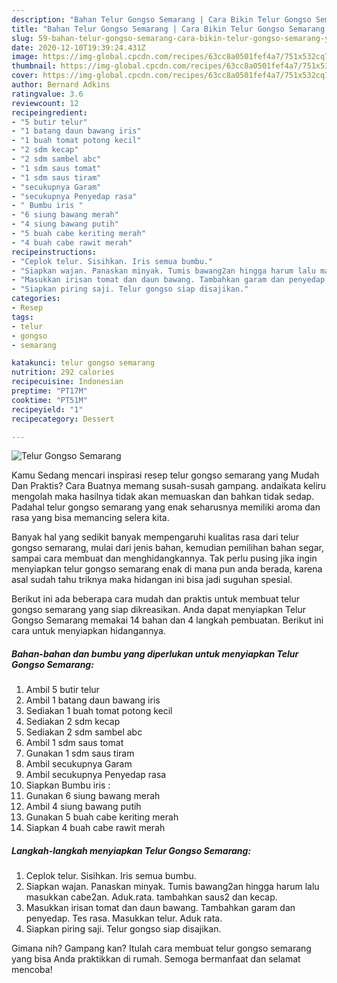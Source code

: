 ```yaml
---
description: "Bahan Telur Gongso Semarang | Cara Bikin Telur Gongso Semarang Yang Sempurna"
title: "Bahan Telur Gongso Semarang | Cara Bikin Telur Gongso Semarang Yang Sempurna"
slug: 59-bahan-telur-gongso-semarang-cara-bikin-telur-gongso-semarang-yang-sempurna
date: 2020-12-10T19:39:24.431Z
image: https://img-global.cpcdn.com/recipes/63cc8a0501fef4a7/751x532cq70/telur-gongso-semarang-foto-resep-utama.jpg
thumbnail: https://img-global.cpcdn.com/recipes/63cc8a0501fef4a7/751x532cq70/telur-gongso-semarang-foto-resep-utama.jpg
cover: https://img-global.cpcdn.com/recipes/63cc8a0501fef4a7/751x532cq70/telur-gongso-semarang-foto-resep-utama.jpg
author: Bernard Adkins
ratingvalue: 3.6
reviewcount: 12
recipeingredient:
- "5 butir telur"
- "1 batang daun bawang iris"
- "1 buah tomat potong kecil"
- "2 sdm kecap"
- "2 sdm sambel abc"
- "1 sdm saus tomat"
- "1 sdm saus tiram"
- "secukupnya Garam"
- "secukupnya Penyedap rasa"
- " Bumbu iris "
- "6 siung bawang merah"
- "4 siung bawang putih"
- "5 buah cabe keriting merah"
- "4 buah cabe rawit merah"
recipeinstructions:
- "Ceplok telur. Sisihkan. Iris semua bumbu."
- "Siapkan wajan. Panaskan minyak. Tumis bawang2an hingga harum lalu masukkan cabe2an. Aduk.rata. tambahkan saus2 dan kecap."
- "Masukkan irisan tomat dan daun bawang. Tambahkan garam dan penyedap. Tes rasa. Masukkan telur. Aduk rata."
- "Siapkan piring saji. Telur gongso siap disajikan."
categories:
- Resep
tags:
- telur
- gongso
- semarang

katakunci: telur gongso semarang 
nutrition: 292 calories
recipecuisine: Indonesian
preptime: "PT17M"
cooktime: "PT51M"
recipeyield: "1"
recipecategory: Dessert

---
```



![Telur Gongso Semarang](https://img-global.cpcdn.com/recipes/63cc8a0501fef4a7/751x532cq70/telur-gongso-semarang-foto-resep-utama.jpg)

Kamu Sedang mencari inspirasi resep telur gongso semarang yang Mudah Dan Praktis? Cara Buatnya memang susah-susah gampang. andaikata keliru mengolah maka hasilnya tidak akan memuaskan dan bahkan tidak sedap. Padahal telur gongso semarang yang enak seharusnya memiliki aroma dan rasa yang bisa memancing selera kita.

Banyak hal yang sedikit banyak mempengaruhi kualitas rasa dari telur gongso semarang, mulai dari jenis bahan, kemudian pemilihan bahan segar, sampai cara membuat dan menghidangkannya. Tak perlu pusing jika ingin menyiapkan telur gongso semarang enak di mana pun anda berada, karena asal sudah tahu triknya maka hidangan ini bisa jadi suguhan spesial.




Berikut ini ada beberapa cara mudah dan praktis untuk membuat telur gongso semarang yang siap dikreasikan. Anda dapat menyiapkan Telur Gongso Semarang memakai 14 bahan dan 4 langkah pembuatan. Berikut ini cara untuk menyiapkan hidangannya.

<!--inarticleads1-->

##### Bahan-bahan dan bumbu yang diperlukan untuk menyiapkan Telur Gongso Semarang:

1. Ambil 5 butir telur
1. Ambil 1 batang daun bawang iris
1. Sediakan 1 buah tomat potong kecil
1. Sediakan 2 sdm kecap
1. Sediakan 2 sdm sambel abc
1. Ambil 1 sdm saus tomat
1. Gunakan 1 sdm saus tiram
1. Ambil secukupnya Garam
1. Ambil secukupnya Penyedap rasa
1. Siapkan  Bumbu iris :
1. Gunakan 6 siung bawang merah
1. Ambil 4 siung bawang putih
1. Gunakan 5 buah cabe keriting merah
1. Siapkan 4 buah cabe rawit merah




<!--inarticleads2-->

##### Langkah-langkah menyiapkan Telur Gongso Semarang:

1. Ceplok telur. Sisihkan. Iris semua bumbu.
1. Siapkan wajan. Panaskan minyak. Tumis bawang2an hingga harum lalu masukkan cabe2an. Aduk.rata. tambahkan saus2 dan kecap.
1. Masukkan irisan tomat dan daun bawang. Tambahkan garam dan penyedap. Tes rasa. Masukkan telur. Aduk rata.
1. Siapkan piring saji. Telur gongso siap disajikan.




Gimana nih? Gampang kan? Itulah cara membuat telur gongso semarang yang bisa Anda praktikkan di rumah. Semoga bermanfaat dan selamat mencoba!
